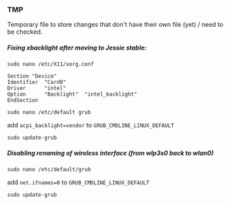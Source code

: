 ### TMP ###

Temporary file to store changes that don't have their own file (yet) / need to be checked.

##### Fixing xbacklight after moving to Jessie stable: #####

```sudo nano /etc/X11/xorg.conf```

    Section "Device"
    Identifier  "Card0"
    Driver      "intel"
    Option      "Backlight"  "intel_backlight"
    EndSection

```sudo nano /etc/default grub```

add ```acpi_backlight=vendor``` to ```GRUB_CMDLINE_LINUX_DEFAULT```

```sudo update-grub```
    
##### Disabling renaming of wireless interface (from wlp3s0 back to wlan0) #####
```sudo nano /etc/default/grub```

add ```net.ifnames=0``` to ```GRUB_CMDLINE_LINUX_DEFAULT```

```sudo update-grub```
